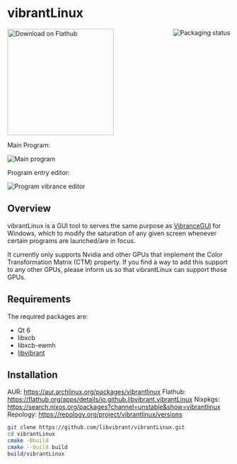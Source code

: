 # vibrantLinux
<a href="https://repology.org/project/vibrantlinux/versions">
    <img src="https://repology.org/badge/vertical-allrepos/vibrantlinux.svg" alt="Packaging status" align="right">
</a>

<a href='https://flathub.org/apps/details/io.github.libvibrant.vibrantLinux'><img width='240' alt='Download on Flathub' src='https://flathub.org/assets/badges/flathub-badge-en.png'/></a>

Main Program:

![Main program](assets/program.png)

Program entry editor:

![Program vibrance editor](assets/entryeditor.png)

## Overview

vibrantLinux is a GUI tool to serves the same purpose as [VibranceGUI](https://vibrancegui.com/) for Windows, which to modify the saturation of any given screen whenever certain programs are launched/are in focus.

It currently only supports Nvidia and other GPUs that implement the Color Transformation Matrix (CTM) property. If you find a way to add this support to any other GPUs, please inform us so that vibrantLinux can support those GPUs.

## Requirements

The required packages are:

- Qt 6
- libxcb
- libxcb-ewmh
- [libvibrant](https://github.com/libvibrant/libvibrant/)

## Installation

AUR: https://aur.archlinux.org/packages/vibrantlinux
Flathub: https://flathub.org/apps/details/io.github.libvibrant.vibrantLinux
Nixpkgs: https://search.nixos.org/packages?channel=unstable&show=vibrantlinux
Repology: https://repology.org/project/vibrantlinux/versions

```bash
git clone https://github.com/libvibrant/vibrantLinux.git
cd vibrantLinux
cmake -Bbuild
cmake --build build
build/vibrantLinux
```
